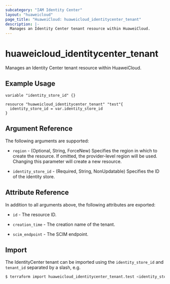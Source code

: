 ```yaml
---
subcategory: "IAM Identity Center"
layout: "huaweicloud"
page_title: "HuaweiCloud: huaweicloud_identitycenter_tenant"
description: |-
  Manages an Identity Center tenant resource within HuaweiCloud.
---
```


# huaweicloud_identitycenter_tenant

Manages an Identity Center tenant resource within HuaweiCloud.

## Example Usage

```hcl
variable "identity_store_id" {}

resource "huaweicloud_identitycenter_tenant" "test"{
  identity_store_id = var.identity_store_id
}
```

## Argument Reference

The following arguments are supported:

* `region` - (Optional, String, ForceNew) Specifies the region in which to create the resource.
  If omitted, the provider-level region will be used. Changing this parameter will create a new resource.

* `identity_store_id` - (Required, String, NonUpdatable) Specifies the ID of the identity store.

## Attribute Reference

In addition to all arguments above, the following attributes are exported:

* `id` - The resource ID.

* `creation_time` - The creation name of the tenant.

* `scim_endpoint` - The SCIM endpoint.

## Import

The IdentityCenter tenant can be imported using the `identity_store_id` and `tenant_id` separated by a slash, e.g.

```bash
$ terraform import huaweicloud_identitycenter_tenant.test <identity_store_id>/<tenant_id>
```
